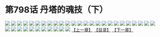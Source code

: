 # 第798话 丹塔的魂技（下）
![](https://mhpic.xiaomingtaiji.net/comic/D/斗破苍穹/第798话F2_262466/1.jpg-zymk.middle.webp)
![](https://mhpic.xiaomingtaiji.net/comic/D/斗破苍穹/第798话F2_262466/2.jpg-zymk.middle.webp)
![](https://mhpic.xiaomingtaiji.net/comic/D/斗破苍穹/第798话F2_262466/3.jpg-zymk.middle.webp)
![](https://mhpic.xiaomingtaiji.net/comic/D/斗破苍穹/第798话F2_262466/4.jpg-zymk.middle.webp)
![](https://mhpic.xiaomingtaiji.net/comic/D/斗破苍穹/第798话F2_262466/5.jpg-zymk.middle.webp)
![](https://mhpic.xiaomingtaiji.net/comic/D/斗破苍穹/第798话F2_262466/6.jpg-zymk.middle.webp)
![](https://mhpic.xiaomingtaiji.net/comic/D/斗破苍穹/第798话F2_262466/7.jpg-zymk.middle.webp)
![](https://mhpic.xiaomingtaiji.net/comic/D/斗破苍穹/第798话F2_262466/8.jpg-zymk.middle.webp)
![](https://mhpic.xiaomingtaiji.net/comic/D/斗破苍穹/第798话F2_262466/9.jpg-zymk.middle.webp)
![](https://mhpic.xiaomingtaiji.net/comic/D/斗破苍穹/第798话F2_262466/10.jpg-zymk.middle.webp)
![](https://mhpic.xiaomingtaiji.net/comic/D/斗破苍穹/第798话F2_262466/11.jpg-zymk.middle.webp)
![](https://mhpic.xiaomingtaiji.net/comic/D/斗破苍穹/第798话F2_262466/12.jpg-zymk.middle.webp)
![](https://mhpic.xiaomingtaiji.net/comic/D/斗破苍穹/第798话F2_262466/13.jpg-zymk.middle.webp)
![](https://mhpic.xiaomingtaiji.net/comic/D/斗破苍穹/第798话F2_262466/14.jpg-zymk.middle.webp)
![](https://mhpic.xiaomingtaiji.net/comic/D/斗破苍穹/第798话F2_262466/15.jpg-zymk.middle.webp)
![](https://mhpic.xiaomingtaiji.net/comic/D/斗破苍穹/第798话F2_262466/16.jpg-zymk.middle.webp)
![](https://mhpic.xiaomingtaiji.net/comic/D/斗破苍穹/第798话F2_262466/17.jpg-zymk.middle.webp)
![](https://mhpic.xiaomingtaiji.net/comic/D/斗破苍穹/第798话F2_262466/18.jpg-zymk.middle.webp)
![](https://mhpic.xiaomingtaiji.net/comic/D/斗破苍穹/第798话F2_262466/19.jpg-zymk.middle.webp)
![](https://mhpic.xiaomingtaiji.net/comic/D/斗破苍穹/第798话F2_262466/20.jpg-zymk.middle.webp)
![](https://mhpic.xiaomingtaiji.net/comic/D/斗破苍穹/第798话F2_262466/21.jpg-zymk.middle.webp)
![](https://mhpic.xiaomingtaiji.net/comic/D/斗破苍穹/第798话F2_262466/22.jpg-zymk.middle.webp)
![](https://mhpic.xiaomingtaiji.net/comic/D/斗破苍穹/第798话F2_262466/23.jpg-zymk.middle.webp)
![](https://mhpic.xiaomingtaiji.net/comic/D/斗破苍穹/第798话F2_262466/24.jpg-zymk.middle.webp)
![](https://mhpic.xiaomingtaiji.net/comic/D/斗破苍穹/第798话F2_262466/25.jpg-zymk.middle.webp)
![](https://mhpic.xiaomingtaiji.net/comic/D/斗破苍穹/第798话F2_262466/26.jpg-zymk.middle.webp)
![](https://mhpic.xiaomingtaiji.net/comic/D/斗破苍穹/第798话F2_262466/27.jpg-zymk.middle.webp)
![](https://mhpic.xiaomingtaiji.net/comic/D/斗破苍穹/第798话F2_262466/28.jpg-zymk.middle.webp)
![](https://mhpic.xiaomingtaiji.net/comic/D/斗破苍穹/第798话F2_262466/29.jpg-zymk.middle.webp)
![](https://mhpic.xiaomingtaiji.net/comic/D/斗破苍穹/第798话F2_262466/30.jpg-zymk.middle.webp)
![](https://mhpic.xiaomingtaiji.net/comic/D/斗破苍穹/第798话F2_262466/31.jpg-zymk.middle.webp)
![](https://mhpic.xiaomingtaiji.net/comic/D/斗破苍穹/第798话F2_262466/32.jpg-zymk.middle.webp)
![](https://mhpic.xiaomingtaiji.net/comic/D/斗破苍穹/第798话F2_262466/33.jpg-zymk.middle.webp)
![](https://mhpic.xiaomingtaiji.net/comic/D/斗破苍穹/第798话F2_262466/34.jpg-zymk.middle.webp)
![](https://mhpic.xiaomingtaiji.net/comic/D/斗破苍穹/第798话F2_262466/35.jpg-zymk.middle.webp)
![](https://mhpic.xiaomingtaiji.net/comic/D/斗破苍穹/第798话F2_262466/36.jpg-zymk.middle.webp)
[【上一章】](./801.md)
[【目录】](./README.md)
[【下一章】](./803.md)
